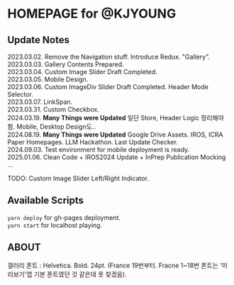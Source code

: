 # HOMEPAGE for @KJYOUNG
## Update Notes
2023.03.02. Remove the Navigation stuff. Introduce Redux. "Gallery".   
2023.03.03. Gallery Contents Prepared.   
2023.03.04. Custom Image Slider Draft Completed.   
2023.03.05. Mobile Design.   
2023.03.06. Custom ImageDiv Slider Draft Completed. Header Mode Selector.   
2023.03.07. LinkSpan.   
2023.03.31. Custom Checkbox.   
2024.03.19. **Many Things were Updated** 일단 Store, Header Logic 정리해야 함. Mobile, Desktop Design도..   
2024.08.19. **Many Things were Updated** Google Drive Assets. IROS, ICRA Paper Homepages. LLM Hackathon. Last Update Checker.   
2024.09.03. Test environment for mobile deployment is ready.   
2025.01.06. Clean Code + IROS2024 Update + InPrep Publication Mocking
...   
   
TODO: Custom Image Slider Left/Right Indicator.   
   
## Available Scripts

`yarn deploy` for gh-pages deployment.   
`yarn start` for localhost playing.      

## ABOUT
갤러리 폰트 : Helvetica. Bold. 24pt. (France 19번부터. Fracne 1~18번 폰트는 '미리보기'앱 기본 폰트였던 것 같은데 못 찾겠음).